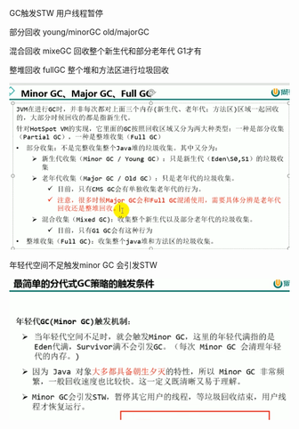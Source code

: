 GC触发STW 用户线程暂停

部分回收  young/minorGC old/majorGC

混合回收 mixeGC 回收整个新生代和部分老年代 G1才有

整堆回收  fullGC 整个堆和方法区进行垃圾回收

![img_28.png](img/img_28.png)  

年轻代空间不足触发minor GC 会引发STW

![img_29.png](img/img_29.png)